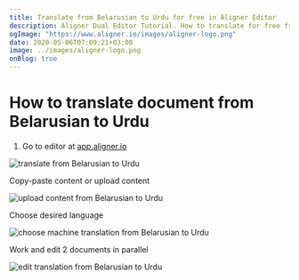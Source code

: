 ```yaml
---
title: Translate from Belarusian to Urdu for free in Aligner Editor
description: Aligner Dual Editor Tutorial. How to translate for free from Belarusian to Urdu. Aligner is multilingual document management platform. 
ogImage: "https://www.aligner.io/images/aligner-logo.png"
date: 2020-05-06T07:09:21+03:00
image: ../images/aligner-logo.png
onBlog: true
---
```


# How to translate document from Belarusian to Urdu

1. Go to editor at [app.aligner.io](https://app.aligner.io "Aligner App web page")

![translate from Belarusian to Urdu](../aligner-blank-editor.png "translate from Belarusian to Urdu")

Copy-paste content or upload content

![upload content from Belarusian to Urdu](../aligner-uploaded-document.png "upload content from Belarusian to Urdu")

Choose desired language

![choose machine translation from Belarusian to Urdu](../aligner-language-dropdown.png "choose machine translation from Belarusian to Urdu")

Work and edit 2 documents in parallel

![edit translation from Belarusian to Urdu](../aligner-double-sitded-editor.png "edit translation from Belarusian to Urdu")

